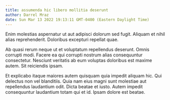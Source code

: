 ```yaml
---
title: assumenda hic libero mollitia deserunt
author: Darrel Mraz
date: Sun Mar 13 2022 19:13:11 GMT-0400 (Eastern Daylight Time)
---
```

Enim molestias aspernatur ut aut adipisci dolorum sed fugit. Aliquam et nihil alias reprehenderit. Doloribus excepturi repellat quae.

 Ab quasi rerum neque ut et voluptatum repellendus deserunt. Omnis corrupti modi. Facere ea qui corrupti nostrum alias consequuntur consectetur. Nesciunt veritatis ab eum voluptas doloribus est maxime autem. Sit reiciendis ipsam.

 Et explicabo itaque maiores autem quisquam quia impedit aliquam hic. Qui delectus non vel blanditiis. Quia nam eius magni sunt molestiae aut repellendus laudantium odit. Dicta beatae et iusto. Autem impedit consequuntur laudantium totam qui et id. Ipsam dolore est beatae.